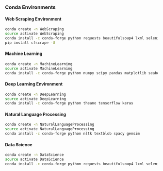 ### Conda Environments

#### Web Scraping Environment

```bash
conda create -n WebScraping
source activate WebScraping
conda install -c conda-forge python requests beautifulsoup4 lxml selenium scrapy
pip install cfscrape -U
```
#### Machine Learning

```bash
conda create -n MachineLearning
source activate MachineLearning
conda install -c conda-forge python numpy scipy pandas matplotlib seaborn bokeh plotly scikit-learn
```

#### Deep Learning Environment

```bash
conda create -n DeepLearning
source activate DeepLearning
conda install -c conda-forge python theano tensorflow keras
```

#### Natural Language Processing

```bash
conda create -n NaturalLanguageProcessing
source activate NaturalLanguageProcessing
conda install -c conda-forge python nltk textblob spacy gensim
```

#### Data Science

```bash
conda create -n DataScience
source activate DataScience
conda install -c conda-forge python requests beautifulsoup4 lxml selenium scrapy numpy scipy pandas matplotlib seaborn bokeh plotly scikit-learn theano tensorflow tpot caffe keras nltk textblob spacy gensim nltk textblob spacy gensim statsmodels opencv pillow mahotas xgboost
```